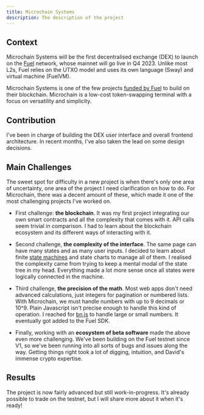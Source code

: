 ```yaml
---
title: Microchain Systems
description: The description of the project
---
```


## Context

Microchain Systems will be the first decentralised exchange (DEX) to launch on the [Fuel](https://www.fuel.network/) network, whose mainnet will go live in Q4 2023. Unlike most L2s, Fuel relies on the UTXO model and uses its own language (Sway) and virtual machine (FuelVM).

Microchain Systems is one of the few projects [funded by Fuel](https://fuel-labs.ghost.io/introducing-the-fuel-grants-program/) to build on their blockchain. Microchain is a low-cost token-swapping terminal with a focus on versatility and simplicity.

## Contribution

I've been in charge of building the DEX user interface and overall frontend architecture. In recent months, I've also taken the lead on some design decisions.

## Main Challenges

The sweet spot for difficulty in a new project is when there's only one area of uncertainty, one area of the project I need clarification on how to do. For Microchain, there was a decent amount of these, which made it one of the most challenging projects I've worked on.

- First challenge: **the blockchain**. It was my first project integrating our own smart contracts and all the complexity that comes with it. API calls seem trivial in comparison. I had to learn about the blockchain ecosystem and its different ways of interacting with it.

- Second challenge, **the complexity of the interface**. The same page can have many states and as many user inputs. I decided to learn about finite [state machines](https://xstate.js.org/) and state charts to manage all of them. I realised the complexity came from trying to keep a mental modal of the state tree in my head. Everything made a lot more sense once all states were logically connected in the machine.

- Third challenge, **the precision of the math**. Most web apps don't need advanced calculations, just integers for pagination or numbered lists. With Microchain, we must handle numbers with up to 9 decimals or 10^9. Plain Javascript isn't precise enough to handle this kind of operation. I reached for [bn.js](https://github.com/indutny/bn.js/) to handle large or small numbers. It eventually got added to the Fuel SDK.

- Finally, working with an **ecosystem of beta software** made the above even more challenging. We've been building on the Fuel testnet since V1, so we've been running into all sorts of bugs and issues along the way. Getting things right took a lot of digging, intuition, and David's immense crypto expertise.

## Results

The project is now fairly advanced but still work-in-progress. It's already possible to trade on the testnet, but I will share more about it when it's ready!
